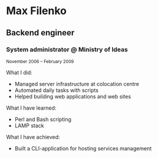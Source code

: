 Max Filenko
===========

Backend engineer
----------------

### System administrator @ Ministry of Ideas

<sup>November 2006 – February 2009</sup>

What I did:

* Managed server infrastructure at colocation centre
* Automated daily tasks with scripts
* Helped building web applications and web sites

What I have learned:

* Perl and Bash scripting
* LAMP stack

What I have achieved:

* Built a CLI-application for hosting services management
